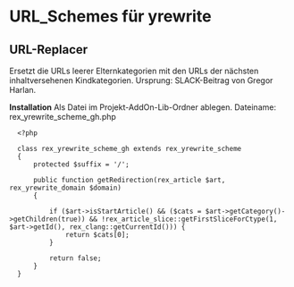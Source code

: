 # URL_Schemes für yrewrite

## URL-Replacer

Ersetzt die URLs leerer Elternkategorien mit den URLs der nächsten inhaltversehenen Kindkategorien.
Ursprung: SLACK-Beitrag von Gregor Harlan. 

**Installation**
Als Datei im Projekt-AddOn-Lib-Ordner ablegen. 
Dateiname: rex_yrewrite_scheme_gh.php

      <?php

      class rex_yrewrite_scheme_gh extends rex_yrewrite_scheme
      {
          protected $suffix = '/';

          public function getRedirection(rex_article $art, rex_yrewrite_domain $domain)
          {

              if ($art->isStartArticle() && ($cats = $art->getCategory()->getChildren(true)) && !rex_article_slice::getFirstSliceForCtype(1, $art->getId(), rex_clang::getCurrentId())) {
                  return $cats[0];
              }

              return false;
          }
      }
